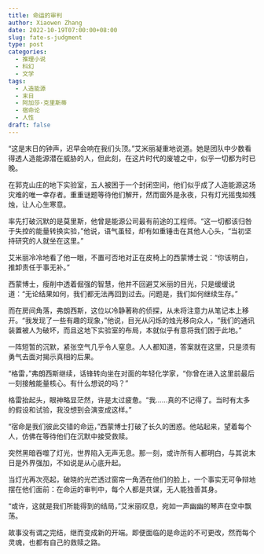 ```yaml
---
title: 命运的审判
author: Xiaowen Zhang
date: 2022-10-19T07:00:00+08:00
slug: fate-s-judgment
type: post
categories:
  - 推理小说
  - 科幻
  - 文学
tags:
  - 人造能源
  - 末日
  - 阿加莎·克里斯蒂
  - 宿命论
  - 人性
draft: false
---
```


“这是末日的钟声，迟早会响在我们头顶。”艾米丽凝重地说道。她是团队中少数看得透人造能源潜在威胁的人，但此刻，在这片时代的废墟之中，似乎一切都为时已晚。

在郭克山庄的地下实验室，五人被困于一个封闭空间，他们似乎成了人造能源这场灾难的唯一幸存者。重重谜题等待他们解开，然而窗外是永夜，只有灯光摇曳如残烛，让人心生寒意。

率先打破沉默的是莫里斯，他曾是能源公司最有前途的工程师。“这一切都该归咎于失控的能量转换实验，”他说，语气虽轻，却有如重锤击在其他人心头，“当初坚持研究的人就坐在这里。”

艾米丽冷冷地看了他一眼，不置可否地对正在皮椅上的西蒙博士说：“你该明白，推卸责任于事无补。”

西蒙博士，瘦削中透着倔强的智慧，他并不回避艾米丽的目光，只是缓缓说道：“无论结果如何，我们都无法再回到过去。问题是，我们如何继续生存。”

而在房间角落，弗朗西斯，这位以冷静著称的侦探，从未将注意力从笔记本上移开。“我发现了一些有趣的现象，”他说，目光从闪烁的烛光移向众人，“我们的通讯装置被人为破坏，而且这地下实验室的布局，本就似乎有意将我们困于此地。”

一阵短暂的沉默，紧张空气几乎令人窒息。人人都知道，答案就在这里，只是须有勇气去面对揭示真相的后果。

“格雷，”弗朗西斯继续，话锋转向坐在对面的年轻化学家，“你曾在进入这里前最后一刻接触能量核心。有什么想说的吗？”

格雷抬起头，眼神略显茫然，许是太过疲惫。“我……真的不记得了。当时有太多的假设和试验，我没想到会演变成这样。”

“宿命是我们彼此交错的命运，”西蒙博士打破了长久的困惑。他站起来，望着每个人，仿佛在等待他们在沉默中接受救赎。

突然黑暗吞噬了灯光，世界陷入无声无息。那一刻，或许所有人都明白，与其说末日是外界强加，不如说是从心底升起。

当灯光再次亮起，破晓的光芒透过窗帘一角洒在他们的脸上，一个事实无可争辩地摆在他们面前：在命运的审判中，每个人都是共谋，无人能独善其身。

“或许，这就是我们所能得到的结局，”艾米丽叹息，宛如一声幽幽的琴声在空中飘荡。

故事没有谓之完结，继而变成新的开端。即便面临的是命运的不可更改，然而每个灵魂，也都有自己的救赎之路。